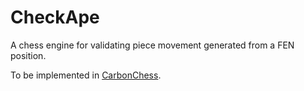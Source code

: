 # CheckApe

A chess engine for validating piece movement generated from a FEN position.

To be implemented in [CarbonChess](https://github.com/akatenmore/CarbonChess).
